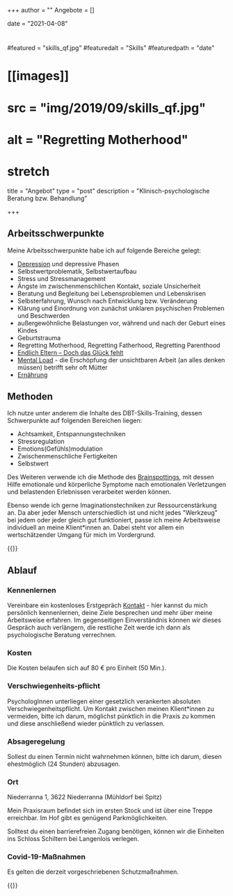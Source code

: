 +++
author = ""
Angebote = []

date = "2021-04-08"


# 
#featured = "skills_qf.jpg"
#featuredalt = "Skills"
#featuredpath = "date"

# [[images]]
#    src = "img/2019/09/skills_qf.jpg" 
#    alt = "Regretting Motherhood"
#    stretch 


title = "Angebot"
type = "post"
description = "Klinisch-psychologische Beratung bzw. Behandlung"


+++

## Arbeitsschwerpunkte

Meine Arbeitsschwerpunkte habe ich auf folgende Bereiche gelegt:

* [Depression](/infodepression) und depressive Phasen
* Selbstwertproblematik, Selbstwertaufbau
* Stress und Stressmanagement
* Ängste im zwischenmenschlichen Kontakt, soziale Unsicherheit
* Beratung und Begleitung bei Lebensproblemen und Lebenskrisen
* Selbsterfahrung, Wunsch nach Entwicklung bzw. Veränderung
* Klärung und Einordnung von zunächst unklaren psychischen Problemen und Beschwerden
* außergewöhnliche Belastungen vor, während und nach der Geburt eines Kindes
* Geburtstrauma
* Regretting Motherhood, Regretting Fatherhood, Regretting Parenthood
* [Endlich Eltern – Doch das Glück fehlt](/einzelsettingppd)
* [Mental Load](/mentalload) - die Erschöpfung der unsichtbaren Arbeit (an alles denken müssen) betrifft sehr oft Mütter
* [Ernährung](/ernaehrung)


## Methoden

Ich nutze unter anderem die Inhalte des DBT-Skills-Training, dessen Schwerpunkte auf folgenden Bereichen liegen:

* Achtsamkeit, Entspannungstechniken
* Stressregulation
* Emotions(Gefühls)modulation
* Zwischenmenschliche Fertigkeiten
* Selbstwert

Des Weiteren verwende ich die Methode des [Brainspottings](https://brainspottingaustria.com/uber-brainspotting/), mit dessen Hilfe emotionale und körperliche Symptome nach emotionalen Verletzungen und belastenden Erlebnissen verarbeitet werden können.

Ebenso wende ich gerne Imaginationstechniken zur Ressourcenstärkung an. Da aber jeder Mensch unterschiedlich ist und nicht jedes "Werkzeug" bei jedem oder jeder gleich gut funktioniert, passe ich meine Arbeitsweise individuell an meine Klient*innen an. Dabei steht vor allem ein wertschätzender Umgang für mich im Vordergrund. 

<!-- <img src="/img/Steinmann840260.webp" >-->

{{<assetsimg src="Steinmann840260.webp" alt="Steinmann" >}} 

## Ablauf

### Kennenlernen

Vereinbare ein kostenloses Erstgepräch [Kontakt](/about) - hier kannst du mich persönlich kennenlernen, deine Ziele besprechen und mehr über meine Arbeitsweise erfahren. Im gegenseitigen Einverständnis können wir dieses Gespräch auch verlängern, die restliche Zeit werde ich dann als psychologische Beratung verrechnen.

### Kosten

Die Kosten belaufen sich auf 80 € pro Einheit (50 Min.).
 
### Verschwiegenheits-pflicht

PsychologInnen unterliegen einer gesetzlich verankerten absoluten Verschwiegenheitspflicht. Um Kontakt zwischen meinen Klient*innen zu vermeiden, bitte ich darum, möglichst pünktlich in die Praxis zu kommen und diese anschließend wieder pünktlich zu verlassen.

### Absageregelung
Sollest du einen Termin nicht wahrnehmen können, bitte ich darum, diesen ehestmöglich (24 Stunden) abzusagen.

### Ort

Niederranna 1, 3622 Niederranna (Mühldorf bei Spitz)

Mein Praxisraum befindet sich im ersten Stock und ist über eine Treppe erreichbar. 
Im Hof gibt es genügend Parkmöglichkeiten. 

Solltest du einen barrierefreien Zugang benötigen, können wir die Einheiten ins Schloss Schiltern bei Langenlois verlegen.

### Covid-19-Maßnahmen

Es gelten die derzeit vorgeschriebenen Schutzmaßnahmen. 

{{<thtml >}}